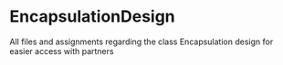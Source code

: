 # EncapsulationDesign
All files and assignments regarding the class Encapsulation design for easier access with partners
